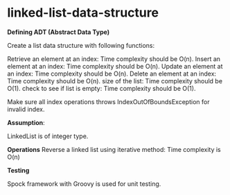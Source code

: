 # linked-list-data-structure

**Defining ADT (Abstract Data Type)**

Create a list data structure with following functions:

Retrieve an element at an index: Time complexity should be O(n).
Insert an element at an index: Time complexity should be O(n).
Update an element at an index: Time complexity should be O(n).
Delete an element at an index: Time complexity should be O(n).
size of the list: Time complexity should be O(1).
check to see if list is empty: Time complexity should be O(1).

Make sure all index operations throws IndexOutOfBoundsException for invalid index.

**Assumption**:

LinkedList is of integer type.

**Operations**
Reverse a linked list using iterative method: Time complexity is O(n)

**Testing**

Spock framework with Groovy is used for unit testing.
